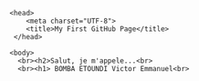 <DOCTYPE HTML>
  <html>
    
    <head>
        <meta charset="UTF-8">
        <title>My First GitHub Page</title>
     </head>
    
    <body>
      <br><h2>Salut, je m'appele...<br>
      <br><h1> BOMBA ETOUNDI Victor Emmanuel<br>



